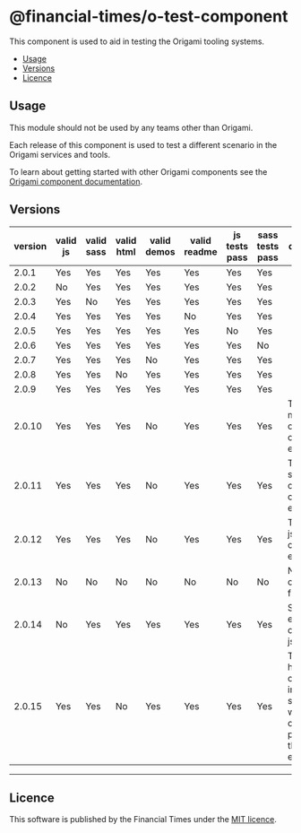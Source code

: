 # @financial-times/o-test-component

This component is used to aid in testing the Origami tooling systems.

- [Usage](#usage)
- [Versions](#versions)
- [Licence](#licence)

## Usage

This module should not be used by any teams other than Origami.

Each release of this component is used to test a different scenario in the Origami services and tools.

To learn about getting started with other Origami components see the [Origami component documentation](https://origami.ft.com/docs/components).


## Versions

|version|valid js|valid sass|valid html|valid demos|valid readme|js tests pass|sass tests pass|                description                    |
|-------|--------|----------|----------|-----------|------------|-------------|---------------|-----------------------------------------------|
|2.0.1  | Yes    | Yes      | Yes      | Yes       | Yes        | Yes         | Yes           |                                               |
|2.0.2  | No     | Yes      | Yes      | Yes       | Yes        | Yes         | Yes           |                                               |
|2.0.3  | Yes    | No       | Yes      | Yes       | Yes        | Yes         | Yes           |                                               |
|2.0.4  | Yes    | Yes      | Yes      | Yes       | No         | Yes         | Yes           |                                               |
|2.0.5  | Yes    | Yes      | Yes      | Yes       | Yes        | No          | Yes           |                                               |
|2.0.6  | Yes    | Yes      | Yes      | Yes       | Yes        | Yes         | No            |                                               |
|2.0.7  | Yes    | Yes      | Yes      | No        | Yes        | Yes         | Yes           |                                               |
|2.0.8  | Yes    | Yes      | No       | Yes       | Yes        | Yes         | Yes           |                                               |
|2.0.9  | Yes    | Yes      | Yes      | Yes       | Yes        | Yes         | Yes           |                                               |
|2.0.10 | Yes    | Yes      | Yes      | No        | Yes        | Yes         | Yes           | The demo's mustache causes a compilation error|
|2.0.11 | Yes    | Yes      | Yes      | No        | Yes        | Yes         | Yes           | The demo's sass causes a compilation error    |
|2.0.12 | Yes    | Yes      | Yes      | No        | Yes        | Yes         | Yes           | The demo's js causes a compilation error      |
|2.0.13 | No     | No       | No       | No        | No         | No          | No            | No origami.json file                          |
|2.0.14 | No     | Yes      | Yes      | Yes       | Yes        | Yes         | Yes           | Syntax errors in component js                 |
|2.0.15 | Yes    | Yes      | No       | Yes       | Yes        | Yes         | Yes           | The demo html contains invalid syntax which causes prettier to throw an error |


----

## Licence

This software is published by the Financial Times under the [MIT licence](http://opensource.org/licenses/MIT).
